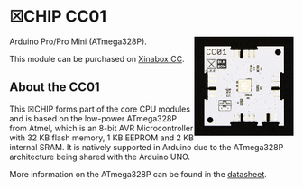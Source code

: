 # ☒CHIP CC01
<img src="extras/CC01 V1.0.0.JPG" width="35%" height="auto" align="right">
Arduino Pro/Pro Mini (ATmega328P).

This module can be purchased on [Xinabox CC](https://xinabox.cc/products/CC01/).

## About the CC01
This ☒CHIP forms part of the core CPU modules and is based on the low-power ATmega328P from Atmel, which is an 8-bit AVR Microcontroller with 32 KB flash memory, 1 KB EEPROM and 2 KB internal SRAM. It is natively supported in Arduino due to the ATmega328P architecture being shared with the Arduino UNO.

More information on the ATmega328P can be found in the [datasheet](http://www.atmel.com/images/Atmel-8271-8-bit-AVR-Microcontroller-ATmega48A-48PA-88A-88PA-168A-168PA-328-328P_datasheet_Complete.pdf).
